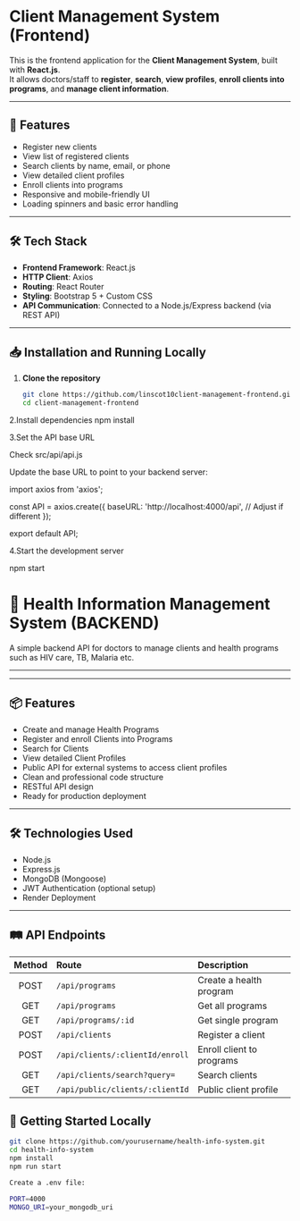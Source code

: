 
# Client Management System (Frontend)

This is the frontend application for the **Client Management System**, built with **React.js**.  
It allows doctors/staff to **register**, **search**, **view profiles**, **enroll clients into programs**, and **manage client information**.

---

## 🚀 Features
- Register new clients
- View list of registered clients
- Search clients by name, email, or phone
- View detailed client profiles
- Enroll clients into programs
- Responsive and mobile-friendly UI
- Loading spinners and basic error handling

---

## 🛠️ Tech Stack
- **Frontend Framework**: React.js
- **HTTP Client**: Axios
- **Routing**: React Router
- **Styling**: Bootstrap 5 + Custom CSS
- **API Communication**: Connected to a Node.js/Express backend (via REST API)

---


## 📥 Installation and Running Locally

1. **Clone the repository**
   ```bash
   git clone https://github.com/linscot10client-management-frontend.git
   cd client-management-frontend

2.Install dependencies
npm install

3.Set the API base URL

Check src/api/api.js

Update the base URL to point to your backend server:

import axios from 'axios';

const API = axios.create({
  baseURL: 'http://localhost:4000/api', // Adjust if different
});

export default API;

4.Start the development server

npm start



# 🏥 Health Information Management System (BACKEND)

A simple backend API for doctors to manage clients and health programs such as HIV care, TB, Malaria etc.

---


---

## 📦 Features

- Create and manage Health Programs
- Register and enroll Clients into Programs
- Search for Clients
- View detailed Client Profiles
- Public API for external systems to access client profiles
- Clean and professional code structure
- RESTful API design
- Ready for production deployment

---

## 🛠️ Technologies Used

- Node.js
- Express.js
- MongoDB (Mongoose)
- JWT Authentication (optional setup)
- Render Deployment

---

## 🛤️ API Endpoints

| Method | Route | Description |
| :----: | :--- | :---------- |
| POST | `/api/programs` | Create a health program |
| GET | `/api/programs` | Get all programs |
| GET | `/api/programs/:id` | Get single program |
| POST | `/api/clients` | Register a client |
| POST | `/api/clients/:clientId/enroll` | Enroll client to programs |
| GET | `/api/clients/search?query=` | Search clients |
| GET | `/api/public/clients/:clientId` | Public client profile |


## 🚀 Getting Started Locally

```bash
git clone https://github.com/yourusername/health-info-system.git
cd health-info-system
npm install
npm run start

Create a .env file:

PORT=4000
MONGO_URI=your_mongodb_uri
